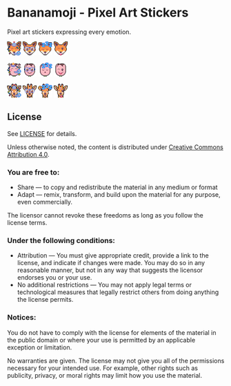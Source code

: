 # Bananamoji - Pixel Art Stickers

Pixel art stickers expressing every emotion.

![Party Fox](fox/fox_party.png)
![Nerd Fox](fox/fox_nerd.png)
![Sleeping Fox](fox/fox_sleeping.png)
![Wink Fox](fox/fox_winking_tongue_out.png)

![Party Tulip](tulip/tulip_party.png)
![Nerd Tulip](tulip/tulip_nerd.png)
![Sleeping Tulip](tulip/tulip_sleeping.png)
![Wink Tulip](tulip/tulip_winking_tongue_out.png)

![Party Giraffe](giraffe/giraffe_party.png)
![Nerd Giraffe](giraffe/giraffe_nerd.png)
![Sleeping Giraffe](giraffe/giraffe_sleeping.png)
![Wink Giraffe](giraffe/giraffe_winking_tongue_out.png)

## License

See [LICENSE](LICENSE) for details.

Unless otherwise noted, the content is distributed under [Creative Commons
Attribution 4.0](https://creativecommons.org/licenses/by/4.0/).

### You are free to:

* Share — to copy and redistribute the material in any medium or format
* Adapt — remix, transform, and build upon the material for any purpose, even
  commercially.

The licensor cannot revoke these freedoms as long as you follow the license terms.

### Under the following conditions:

* Attribution — You must give appropriate credit, provide a link to the
  license, and indicate if changes were made. You may do so in any reasonable
  manner, but not in any way that suggests the licensor endorses you or your
  use.
* No additional restrictions — You may not apply legal terms or technological
  measures that legally restrict others from doing anything the license
  permits.

### Notices:

You do not have to comply with the license for elements of the material in
the public domain or where your use is permitted by an applicable exception
or limitation.

No warranties are given. The license may not give you all of the permissions
necessary for your intended use. For example, other rights such as publicity,
privacy, or moral rights may limit how you use the material.

